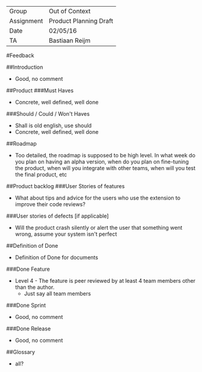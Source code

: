 |      |            |
|------|------------|
|Group | Out of Context |
|Assignment|Product Planning Draft|
|Date|02/05/16|
|TA|Bastiaan Reijm|

#Feedback

##Introduction
* Good, no comment

##Product
###Must Haves
* Concrete, well defined, well done

###Should / Could / Won't Haves
* Shall is old english, use should
* Concrete, well defined, well done

##Roadmap
* Too detailed, the roadmap is supposed to be high level. In what week do you plan on having an alpha version, when do you plan on fine-tuning the product, when will you integrate with other teams, when will you test the final product, etc

##Product backlog
###User Stories of features
* What about tips and advice for the users who use the extension to improve their code reviews?

###User stories of defects [if applicable]
* Will the product crash silently or alert the user that something went wrong, assume your system isn't perfect

##Definition of Done
* Definition of Done for documents

###Done Feature
* Level 4 - The feature is peer reviewed by at least 4 team members other than the author.
	* Just say all team members

###Done Sprint
* Good, no comment

###Done Release
* Good, no comment

##Glossary
* all?